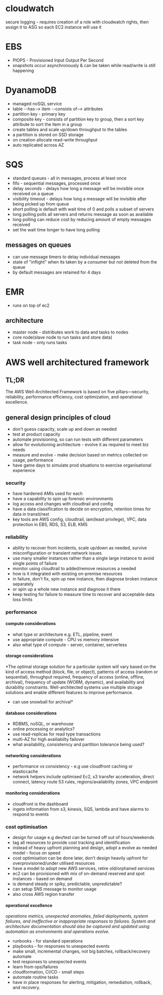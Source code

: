 # cloudwatch
secure logging - requires creation of a role with cloudwatch rights, then assign it to ASG so each EC2 instance will use it

# EBS
- PIOPS - Provisioned Input Output Per Second
- snapshots occur asynchronously & can be taken while read/write is still happening

# DyanamoDB
- managed noSQL service
- table --has--> item --consists of--> attributes
- partition key - primary key
- composite key - consists of partition key to group, then a sort key attribute to sort the item in a group
- create tables and scale up/down throughput to the tables
- a partition is stored on SSD storage
- on creation allocate read-write throughput
- auto replicated across AZ


# SQS
- standard queues - all in messages, process at least once
- fifo - sequential messages, processed once
- delay seconds - delays how long a message will be invisible once received on a queue
- visibility timeout - delays how long a message will be invisible after being picked up from queue
- short polling is default with wait time of 0 and polls a subset of servers
- long polling polls all servers and returns message as soon as available
- long polling can reduce cost by reducing amount of empty messages received
- set the wait time longer to have long polling

## messages on queues
- can use message timers to delay individual messages
- state of "inflight" when its taken by a consumer but not deleted from the queue
- by default messages are retained for 4 days

# EMR
- runs on top of ec2

## architecture
- master node - distributes work to data and tasks to nodes
- core node(slave node to run tasks and store data)
- task node - only runs tasks


# AWS well architectured framework
## TL;DR
The AWS Well-Architected Framework is based on five pillars—security,
reliability, performance efficiency, cost optimization, and operational
excellence.

## general design principles of cloud
- don't guess capacity, scale up and down as needed
- test at product capacity
- automate provisioning, so can run tests with different parameters
- allow for evolutioning architecture - evolve it as required to meet biz needs
- measure and evolve - make decision based on metrics collected on usage, performance
- have game days to simulate prod situations to exercise organisational experience

### security
- have hardened AMIs used for each
- have a capability to spin up forensic environments
- log access and changes with cloudtrail and config
- have a data classification to decide on encryption, retention times for data in transit/rest
- key tools are AWS config, cloudtrail, iam(least privilege), VPC, data protection in EBS, RDS, S3, ELB, KMS

### reliability
- ability to recover from incidents, scale up/down as needed, survive misconfiguration or transient network issues
- use many smaller instances rather than a single large instance to avoid single points of failure
- monitor using cloudtrail to added/remove resources a needed
- how is it integrated with existing on-premise resources
- in failure, don't fix, spin up new instance, then diagnose broken instance separately
- or spin up a whole new instance and diagnose it there
- keep testing for failure to measure time to recover and acceptable data loss limits

### performance
#### compute considerations
- what type or architecture e.g. ETL, pipeline, event
- use appropriate compute - CPU vs memory intensive
- also what type of compute - server, container, serverless

#### storage considerations
*The optimal storage solution for a particular system will vary based on the kind
of access method (block, file, or object), patterns of access (random or
sequential), throughput required, frequency of access (online, offline, archival),
frequency of update (WORM, dynamic), and availability and durability
constraints. Well-architected systems use multiple storage solutions and enable
different features to improve performance.
- can use snowball for archival*

#### database considerations
- RDBMS, noSQL, or warehouse
- online processing or analytics?
- use read-replicas for read type transactions
- multi-AZ for high availiabilty failover
- what availability, consisterncy and partition tolerance being used?

#### networking considerations
- performance vs consistency - e.g use cloudfront caching or elasticcache
- network helpers include optimised Ec2, s3 transfer acceleration, direct connect, latency route 53 rules, regions/availability zones, VPC endpoint

#### monitoring considerations
- cloudfront is the dashboard
- ingets information from s3, kinesis, SQS, lambda and have alarms to respond to events

### cost optimisation
- design for usage e.g dev/test can be turned off out of hours/weekends
- tag all resources to provide cost tracking and identification
- instead of heavy upfront planning and design, adopt a evolve as needed model - focus on speed
- cost optimisation can be done later, don't design heavily upfront for overprovisioned/under utilised resources
- have a model to adopt new AWS services, retire old/orphaned services
- ec2 can be provisioned with mix of on-demand reserved and spot instances - based on demand
- is demand steady or spiky, predictable, unpredictable?
- can setup SNS message to monitor usage
- also cross AWS region transfer


#### operational excellence

*operations metrics, unexpected anomalies, failed deployments, system
failures, and ineffective or inappropriate responses to failures. System
and architecture documentation should also be captured and updated
using automation as environments and operations evolve.*

- runbooks - for standard operations
- playbooks - for responses to unexpected events
- make small, incremental changes, not big batches, rollback/recovery automate
- test responses to unexpected events
- learn from ops/failures
- cloudformation, CI/CD - small steps
- automate routine tasks
- have in place responses for alerting, mitigation, remediation, rollback, and recovery.
